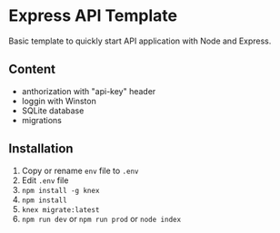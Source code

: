 # Express API Template

Basic template to quickly start API application with Node and Express.

## Content

 * anthorization with "api-key" header
 * loggin with Winston
 * SQLite database
 * migrations

## Installation

1. Copy or rename `env` file to `.env`
2. Edit `.env` file
3. `npm install -g knex`
4. `npm install`
5. `knex migrate:latest`
6. `npm run dev` or `npm run prod` or `node index`
